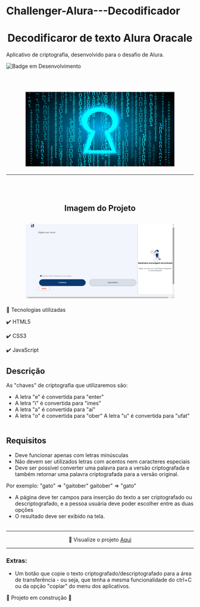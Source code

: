 # Challenger-Alura---Decodificador

 # <h1 align="center"> Decodificaror de texto Alura Oracale </h1>
 

Aplicativo de criptografia, desenvolvido para o desafio de Alura.

![Badge em Desenvolvimento](http://img.shields.io/static/v1?label=STATUS&message=EM%20DESENVOLVIMENTO&color=GREEN&style=for-the-badge)

<br/>
<div> 
<h2 align="center">
    <img src="docs/assets/chave.jpg" alt="Chave Decodificada" width="400" height="200">
</h2>
</div>

<hr>

<br/><br/>

<div> 
 <div align="center">
  <h2> Imagem do Projeto</h2>
 
<h2 align="center">
    <img src="docs/assets/projeto_decodificador.jpg" alt="imagem do Projeto" width="400" height="200">
</h2>
</div>




<div align="justify">    

🚀 Tecnologias utilizadas

✔️ HTML5

✔️ CSS3

✔️ JavaScript
 </div>
 
</div>

## Descrição

As "chaves" de criptografia que utilizaremos são:
* A letra "e" é convertida para "enter"
* A letra "i" é convertida para "imes"
* A letra "a" é convertida para "ai"
* A letra "o" é convertida para "ober"
A letra "u" é convertida para "ufat"
<br/><br/>

## Requisitos

- Deve funcionar apenas com letras minúsculas
- Não devem ser utilizados letras com acentos nem caracteres especiais
- Deve ser possível converter uma palavra para a versão criptografada e também retornar uma palavra criptografada para a versão original.


Por exemplo:
"gato" => "gaitober"
gaitober" => "gato"


* A página deve ter campos para inserção do texto a ser criptografado ou descriptografado, e a pessoa usuária deve poder escolher entre as duas opções
* O resultado deve ser exibido na tela.
<br/><br/>
<hr>
<p align="center"> 👀 Visualize o projeto   
    <a href="https://lucianojunnior17.github.io/Challenger-Alura---Decodificador/">Aqui</a>
 </p>
 <hr>

### Extras:
- Um botão que copie o texto criptografado/descriptografado para a área de transferência - ou seja, que tenha a mesma funcionalidade do ctrl+C ou da opção "copiar" do menu dos aplicativos.

:construction: Projeto em construção :construction:

